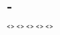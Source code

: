 # -<player>
<firstName></firstName>
<lastName></lastName>
<battingAverage></battingAverage>
<>
<>
<>
<>
<>
